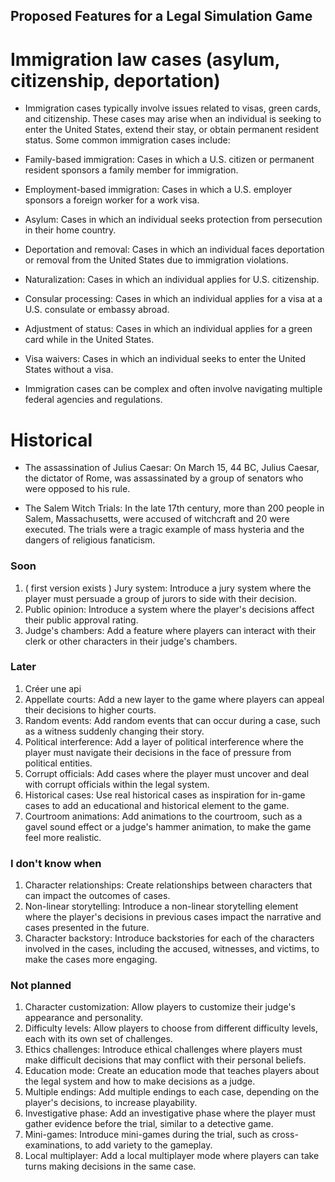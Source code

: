 ## Proposed Features for a Legal Simulation Game

# Immigration law cases (asylum, citizenship, deportation)

- Immigration cases typically involve issues related to visas, green cards,
  and citizenship.
  These cases may arise when an individual is seeking to enter the United States,
  extend their stay, or obtain permanent resident status. Some common immigration cases include:

- Family-based immigration: Cases in which a U.S. citizen or
  permanent resident sponsors a family member for immigration.

- Employment-based immigration: Cases in which a U.S.
  employer sponsors a foreign worker for a work visa.

- Asylum: Cases in which an individual seeks protection
  from persecution in their home country.

- Deportation and removal: Cases in which an individual faces deportation
  or removal from the United States due to immigration violations.

- Naturalization: Cases in which an individual applies for U.S. citizenship.

- Consular processing: Cases in which an individual applies for
  a visa at a U.S. consulate or embassy abroad.

- Adjustment of status: Cases in which an individual applies
  for a green card while in the United States.

- Visa waivers: Cases in which an individual seeks to enter
  the United States without a visa.

- Immigration cases can be complex and often involve navigating multiple
  federal agencies and regulations.

# Historical

- The assassination of Julius Caesar: On March 15, 44 BC, Julius Caesar, the dictator of Rome,
  was assassinated by a group of senators who were opposed to his rule.

- The Salem Witch Trials: In the late 17th century, more than 200 people in Salem, Massachusetts,
  were accused of witchcraft and 20 were executed.
  The trials were a tragic example of mass hysteria and the dangers of religious fanaticism.

### Soon

1. ( first version exists ) Jury system: Introduce a jury system where the player must persuade a group of jurors to
   side with their decision.
2. Public opinion: Introduce a system where the player's decisions affect their public approval rating.
3. Judge's chambers: Add a feature where players can interact with their clerk or other characters in their judge's
   chambers.

### Later

1. Créer une api
2. Appellate courts: Add a new layer to the game where players can appeal their decisions to higher courts.
3. Random events: Add random events that can occur during a case, such as a witness suddenly changing their story.
4. Political interference: Add a layer of political interference where the player must navigate their decisions in the
   face of pressure from political entities.
5. Corrupt officials: Add cases where the player must uncover and deal with corrupt officials within the legal system.
6. Historical cases: Use real historical cases as inspiration for in-game cases to add an educational and historical
   element to the game.
7. Courtroom animations: Add animations to the courtroom, such as a gavel sound effect or a judge's hammer animation,
   to make the game feel more realistic.

### I don't know when

1. Character relationships: Create relationships between characters that can impact the outcomes of cases.
2. Non-linear storytelling: Introduce a non-linear storytelling element where the player's decisions in previous cases
   impact the narrative and cases presented in the future.
3. Character backstory: Introduce backstories for each of the characters involved in the cases, including the accused,
   witnesses, and victims, to make the cases more engaging.

### Not planned

1. Character customization: Allow players to customize their judge's appearance and personality.
2. Difficulty levels: Allow players to choose from different difficulty levels, each with its own set of challenges.
3. Ethics challenges: Introduce ethical challenges where players must make difficult decisions that may conflict with
   their personal beliefs.
4. Education mode: Create an education mode that teaches players about the legal system and how to make decisions as a
   judge.
5. Multiple endings: Add multiple endings to each case, depending on the player's decisions, to increase playability.
6. Investigative phase: Add an investigative phase where the player must gather evidence before the trial, similar to a
   detective game.
7. Mini-games: Introduce mini-games during the trial, such as cross-examinations, to add variety to the gameplay.
8. Local multiplayer: Add a local multiplayer mode where players can take turns making decisions in the same case.
